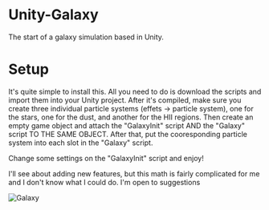 # Unity-Galaxy
The start of a galaxy simulation based in Unity.

# Setup
It's quite simple to install this. All you need to do is download the scripts and import them into your Unity project. After it's compiled,
make sure you create three individual particle systems (effets -> particle system), one for the stars, one for the dust, and another for the HII
regions. Then create an empty game object and attach the "GalaxyInit" script AND the "Galaxy" script TO THE SAME OBJECT. After that, put the cooresponding 
particle system into each slot in the "Galaxy" script.

Change some settings on the "GalaxyInit" script and enjoy!

I'll see about adding new features, but this math is fairly complicated for me and I don't know what I could do. I'm open to suggestions

![Galaxy](https://user-images.githubusercontent.com/66977504/99730791-06edca80-2a8b-11eb-82aa-c74031578c66.png)
